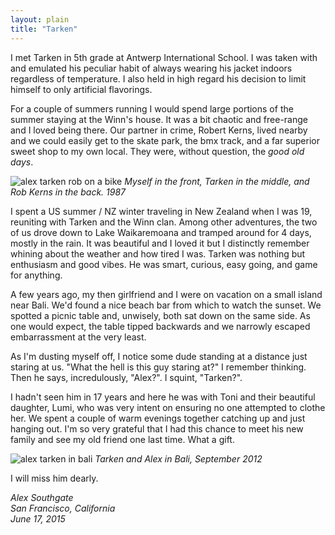 ```yaml
---
layout: plain
title: "Tarken"
---
```


I met Tarken in 5th grade at Antwerp International School.  I was taken with and emulated his peculiar habit of always wearing his jacket indoors regardless of temperature.  I also held in high regard his decision to limit himself to only artificial flavorings.

For a couple of summers running I would spend large portions of the summer staying at the Winn's house. It was a bit chaotic and free-range and I loved being there.  Our partner in crime, Robert Kerns, lived nearby and we could easily get to the skate park, the bmx track, and a far superior sweet shop to my own local.  They were, without question, the *good old days*.

![alex tarken rob on a bike](https://cloud.githubusercontent.com/assets/52830/8224613/5b905732-153e-11e5-998a-c50cf0ac9f9e.jpg)
*Myself in the front, Tarken in the middle, and Rob Kerns in the back. 1987*

I spent a US summer / NZ winter traveling in New Zealand when I was 19, reuniting with Tarken and the Winn clan.  Among other adventures, the two of us drove down to Lake Waikaremoana and tramped around for 4 days, mostly in the rain.  It was beautiful and I loved it but I distinctly remember whining about the weather and how tired I was. Tarken was nothing but enthusiasm and good vibes.  He was smart, curious, easy going, and game for anything.

A few years ago, my then girlfriend and I were on vacation on a small island near Bali.  We'd found a nice beach bar from which to watch the sunset.  We spotted a picnic table and, unwisely, both sat down on the same side.  As one would expect, the table tipped backwards and we narrowly escaped  embarrassment at the very least.

As I'm dusting myself off, I notice some dude standing at a distance just staring at us.  "What the hell is this guy staring at?" I remember thinking.  Then he says, incredulously, "Alex?".  I squint, "Tarken?".

I hadn't seen him in 17 years and here he was with Toni and their beautiful daughter, Lumi, who was very intent on ensuring no one attempted to clothe her. We spent a couple of warm evenings together catching up and just hanging out.  I'm so very grateful that I had this chance to meet his new family and see my old friend one last time. What a gift.  

![alex tarken in bali](https://cloud.githubusercontent.com/assets/52830/8224612/5a3eb9aa-153e-11e5-84f4-4c5d49d78cc8.jpg)
*Tarken and Alex in Bali, September 2012*

I will miss him dearly.

*Alex Southgate<br>
San Francisco, California<br>
June 17, 2015*
